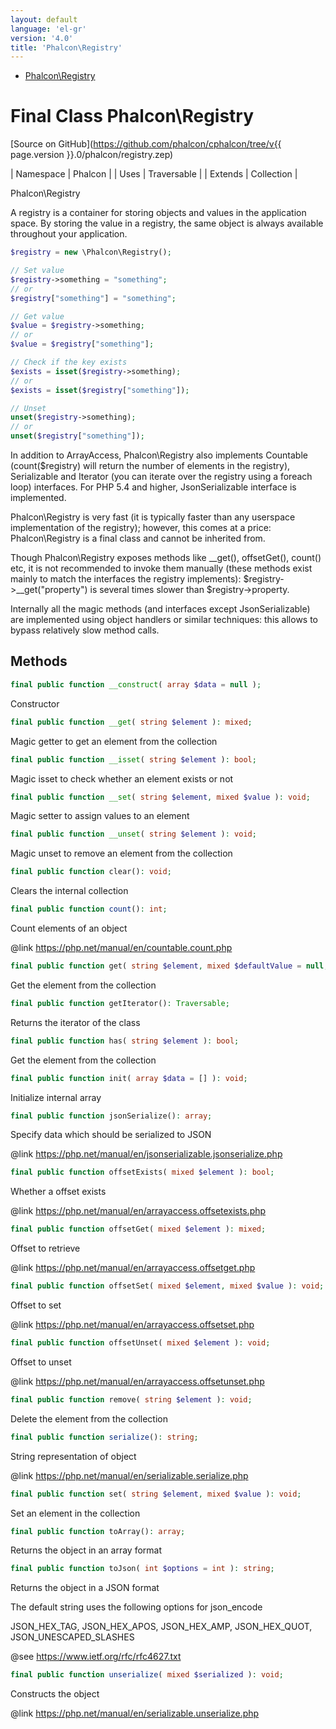 ```yaml
---
layout: default
language: 'el-gr'
version: '4.0'
title: 'Phalcon\Registry'
---
```


* [Phalcon\Registry](#registry)

<h1 id="registry">Final Class Phalcon\Registry</h1>

[Source on GitHub](https://github.com/phalcon/cphalcon/tree/v{{ page.version }}.0/phalcon/registry.zep)

| Namespace | Phalcon | | Uses | Traversable | | Extends | Collection |

Phalcon\Registry

A registry is a container for storing objects and values in the application space. By storing the value in a registry, the same object is always available throughout your application.

```php
$registry = new \Phalcon\Registry();

// Set value
$registry->something = "something";
// or
$registry["something"] = "something";

// Get value
$value = $registry->something;
// or
$value = $registry["something"];

// Check if the key exists
$exists = isset($registry->something);
// or
$exists = isset($registry["something"]);

// Unset
unset($registry->something);
// or
unset($registry["something"]);
```

In addition to ArrayAccess, Phalcon\Registry also implements Countable (count($registry) will return the number of elements in the registry), Serializable and Iterator (you can iterate over the registry using a foreach loop) interfaces. For PHP 5.4 and higher, JsonSerializable interface is implemented.

Phalcon\Registry is very fast (it is typically faster than any userspace implementation of the registry); however, this comes at a price: Phalcon\Registry is a final class and cannot be inherited from.

Though Phalcon\Registry exposes methods like __get(), offsetGet(), count() etc, it is not recommended to invoke them manually (these methods exist mainly to match the interfaces the registry implements): $registry->__get("property") is several times slower than $registry->property.

Internally all the magic methods (and interfaces except JsonSerializable) are implemented using object handlers or similar techniques: this allows to bypass relatively slow method calls.

## Methods

```php
final public function __construct( array $data = null );
```

Constructor

```php
final public function __get( string $element ): mixed;
```

Magic getter to get an element from the collection

```php
final public function __isset( string $element ): bool;
```

Magic isset to check whether an element exists or not

```php
final public function __set( string $element, mixed $value ): void;
```

Magic setter to assign values to an element

```php
final public function __unset( string $element ): void;
```

Magic unset to remove an element from the collection

```php
final public function clear(): void;
```

Clears the internal collection

```php
final public function count(): int;
```

Count elements of an object

@link https://php.net/manual/en/countable.count.php

```php
final public function get( string $element, mixed $defaultValue = null, string $cast = null ): mixed;
```

Get the element from the collection

```php
final public function getIterator(): Traversable;
```

Returns the iterator of the class

```php
final public function has( string $element ): bool;
```

Get the element from the collection

```php
final public function init( array $data = [] ): void;
```

Initialize internal array

```php
final public function jsonSerialize(): array;
```

Specify data which should be serialized to JSON

@link https://php.net/manual/en/jsonserializable.jsonserialize.php

```php
final public function offsetExists( mixed $element ): bool;
```

Whether a offset exists

@link https://php.net/manual/en/arrayaccess.offsetexists.php

```php
final public function offsetGet( mixed $element ): mixed;
```

Offset to retrieve

@link https://php.net/manual/en/arrayaccess.offsetget.php

```php
final public function offsetSet( mixed $element, mixed $value ): void;
```

Offset to set

@link https://php.net/manual/en/arrayaccess.offsetset.php

```php
final public function offsetUnset( mixed $element ): void;
```

Offset to unset

@link https://php.net/manual/en/arrayaccess.offsetunset.php

```php
final public function remove( string $element ): void;
```

Delete the element from the collection

```php
final public function serialize(): string;
```

String representation of object

@link https://php.net/manual/en/serializable.serialize.php

```php
final public function set( string $element, mixed $value ): void;
```

Set an element in the collection

```php
final public function toArray(): array;
```

Returns the object in an array format

```php
final public function toJson( int $options = int ): string;
```

Returns the object in a JSON format

The default string uses the following options for json_encode

JSON_HEX_TAG, JSON_HEX_APOS, JSON_HEX_AMP, JSON_HEX_QUOT, JSON_UNESCAPED_SLASHES

@see https://www.ietf.org/rfc/rfc4627.txt

```php
final public function unserialize( mixed $serialized ): void;
```

Constructs the object

@link https://php.net/manual/en/serializable.unserialize.php